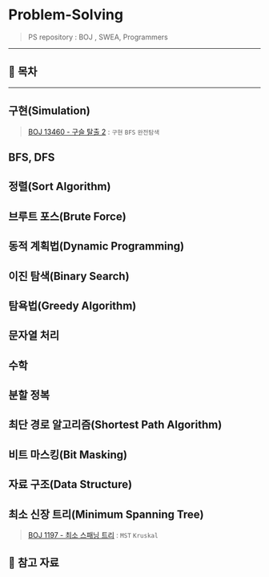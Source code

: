 
# Problem-Solving

> PS repository : BOJ , SWEA, Programmers

---
## 🤭 목차
---

## 구현(Simulation)

> [BOJ 13460 - 구슬 탈출 2](https://github.com/Rurril/Problem-Solving/blob/Test/Problem-Solving/PS/Simulation/N13460.md) : `구현` `BFS` `완전탐색` 

## BFS, DFS

## 정렬(Sort Algorithm)
## 브루트 포스(Brute Force)
## 동적 계획법(Dynamic Programming)
## 이진 탐색(Binary Search)
## 탐욕법(Greedy Algorithm)
## 문자열 처리
## 수학
## 분할 정복
## 최단 경로 알고리즘(Shortest Path Algorithm)
## 비트 마스킹(Bit Masking)
## 자료 구조(Data Structure)
## 최소 신장 트리(Minimum Spanning Tree)
> [BOJ 1197 - 최소 스패닝 트리](https://github.com/Rurril/Problem-Solving/blob/Test/Problem-Solving/PS/MST/N1197.md) : `MST` `Kruskal`




## 💌 참고 자료


